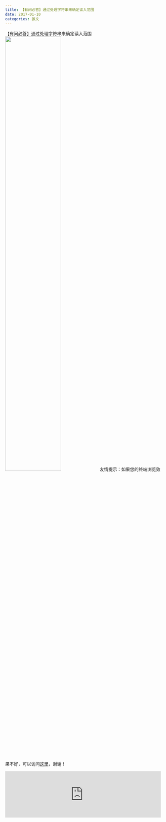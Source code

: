 ```yaml
---
title: 【有问必答】通过处理字符串来确定读入范围
date: 2017-01-10
categories: 推文
---
```

【有问必答】通过处理字符串来确定读入范围
<img src="http://mmbiz.qpic.cn/mmbiz_png/ACviaWTBFxhZsmWZwpOYDrbPibMDgWrvDXSibic6niciaYxMNyUfzXLqdd1Qyico5uTHGRUqibOus4NQzF5PQc8g0oibG7A/s640?" style="width: 60%; height: auto;"/><!--more-->
友情提示：如果您的终端浏览效果不好，可以访问[这里](https://stata-club.github.io/stata_article/2017-01-10.html)，谢谢！
<iframe src="https://stata-club.github.io/stata_article/2017-01-10.html" id="iframepage" frameborder="0" scrolling="no" marginheight="0" marginwidth="0" width="100%" onLoad="iFrameHeight()"></iframe>
<script type="text/javascript" language="javascript">
function iFrameHeight() {
var ifm= document.getElementById("iframepage");
var subWeb = document.frames ? document.frames["iframepage"].document : ifm.contentDocument;   
if(ifm != null && subWeb != null) {
 ifm.height = subWeb.body.scrollHeight;
} 
} 
</script> 
